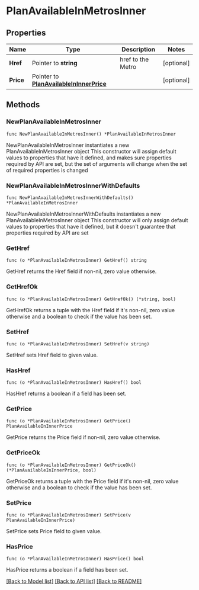 # PlanAvailableInMetrosInner

## Properties

Name | Type | Description | Notes
------------ | ------------- | ------------- | -------------
**Href** | Pointer to **string** | href to the Metro | [optional] 
**Price** | Pointer to [**PlanAvailableInInnerPrice**](PlanAvailableInInnerPrice.md) |  | [optional] 

## Methods

### NewPlanAvailableInMetrosInner

`func NewPlanAvailableInMetrosInner() *PlanAvailableInMetrosInner`

NewPlanAvailableInMetrosInner instantiates a new PlanAvailableInMetrosInner object
This constructor will assign default values to properties that have it defined,
and makes sure properties required by API are set, but the set of arguments
will change when the set of required properties is changed

### NewPlanAvailableInMetrosInnerWithDefaults

`func NewPlanAvailableInMetrosInnerWithDefaults() *PlanAvailableInMetrosInner`

NewPlanAvailableInMetrosInnerWithDefaults instantiates a new PlanAvailableInMetrosInner object
This constructor will only assign default values to properties that have it defined,
but it doesn't guarantee that properties required by API are set

### GetHref

`func (o *PlanAvailableInMetrosInner) GetHref() string`

GetHref returns the Href field if non-nil, zero value otherwise.

### GetHrefOk

`func (o *PlanAvailableInMetrosInner) GetHrefOk() (*string, bool)`

GetHrefOk returns a tuple with the Href field if it's non-nil, zero value otherwise
and a boolean to check if the value has been set.

### SetHref

`func (o *PlanAvailableInMetrosInner) SetHref(v string)`

SetHref sets Href field to given value.

### HasHref

`func (o *PlanAvailableInMetrosInner) HasHref() bool`

HasHref returns a boolean if a field has been set.

### GetPrice

`func (o *PlanAvailableInMetrosInner) GetPrice() PlanAvailableInInnerPrice`

GetPrice returns the Price field if non-nil, zero value otherwise.

### GetPriceOk

`func (o *PlanAvailableInMetrosInner) GetPriceOk() (*PlanAvailableInInnerPrice, bool)`

GetPriceOk returns a tuple with the Price field if it's non-nil, zero value otherwise
and a boolean to check if the value has been set.

### SetPrice

`func (o *PlanAvailableInMetrosInner) SetPrice(v PlanAvailableInInnerPrice)`

SetPrice sets Price field to given value.

### HasPrice

`func (o *PlanAvailableInMetrosInner) HasPrice() bool`

HasPrice returns a boolean if a field has been set.


[[Back to Model list]](../README.md#documentation-for-models) [[Back to API list]](../README.md#documentation-for-api-endpoints) [[Back to README]](../README.md)


